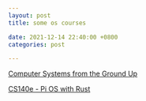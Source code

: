 ```yaml
---
layout: post
title: some os courses

date: 2021-12-14 22:40:00 +0800
categories: post

---
```


[Computer Systems from the Ground Up](http://web.stanford.edu/class/cs107e/)

[CS140e - Pi OS with Rust](https://cs140e.sergio.bz/)
